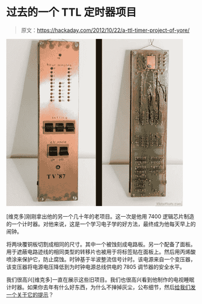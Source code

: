 # 过去的一个 TTL 定时器项目

> 原文：<https://hackaday.com/2012/10/22/a-ttl-timer-project-of-yore/>

![](img/5a8a96b89444b95d1564a505d33aaad4.png "7400-timer")

[维克多]刚刚拿出他的另一个几十年的老项目。这一次是他用 7400 逻辑芯片制造的一个计时器。对他来说，这是一个学习电子学的好方法，最终成为他每天早上的闹钟。

将两块覆铜板切割成相同的尺寸。其中一个被蚀刻成电路板。另一个配备了面板。用于遮蔽电路迹线的相同类型的转移片也被用于将标签贴在面板上。然后用丙烯酸喷涂来保护它，防止腐蚀。时钟基于半波整流信号计时。该电源来自一个变压器，该变压器将电源电压降低到为时钟电源总线供电的 7805 调节器的安全水平。

我们很高兴[维克多]一直在展示这些旧项目。我们也很高兴看到他制作的电视睡眠计时器。如果你去年有什么好东西，为什么不掸掉灰尘，公布细节，然后[给我们发一个关于它的提示](http://hackaday.com/contact-hack-a-day/)？